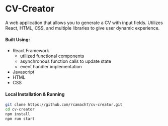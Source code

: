 # CV-Creator

A web application that allows you to generate a CV with input fields. Utilizes React, HTML, CSS, and multiple libraries to give user dynamic experience.

#### Built Using:

- React Framework
  - utilized functional components
  - asynchronous function calls to update state
  - event handler implementation
- Javascript
- HTML
- CSS

#### Local Installation & Running

```bash
git clone https://github.com/rcamach7/cv-creator.git
cd cv-creator
npm install
npm run start
```
